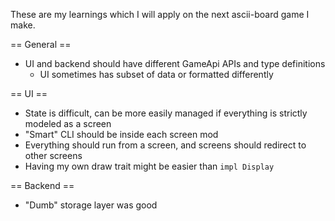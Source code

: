 These are my learnings which I will apply on the next ascii-board game I make.

== General ==

* UI and backend should have different GameApi APIs and type definitions
  * UI sometimes has subset of data or formatted differently

== UI ==

* State is difficult, can be more easily managed if everything is strictly modeled as a screen
* "Smart" CLI should be inside each screen mod
* Everything should run from a screen, and screens should redirect to other screens
* Having my own draw trait might be easier than `impl Display`

== Backend ==

* "Dumb" storage layer was good

